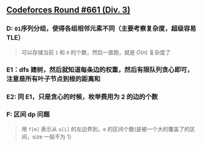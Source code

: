 ## [Codeforces Round #661 (Div. 3)](https://codeforces.com/contest/1399)


### D: `01`序列分组，使得各组相邻元素不同（主要考察复杂度，超级容易 TLE）

> 可以存储当前 `1` 和 `0` 的个数，然后一直跑，就是 $O(n)$ 复杂度了


### E1：dfs 建树，然后就知道每条边的权重，然后有限队列贪心即可，注意是所有叶子节点到根的距离和

### E2: 同 E1，只是贪心的时候，枚举费用为 2 的边的个数

### F:  区间 dp 问题

> 用 `f[m]` 表示从 `a[i]` 的左边界到，`m` 的区间个数(是被一个大的覆盖了的区间，size 一般不为 1）

